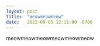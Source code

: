 ```yaml
---
layout: post
title:  "meowmeowmeow"
date:   2022-09-05 12:11:00 -0700
---
```

meowmeowmeowmeowmeowmeow
